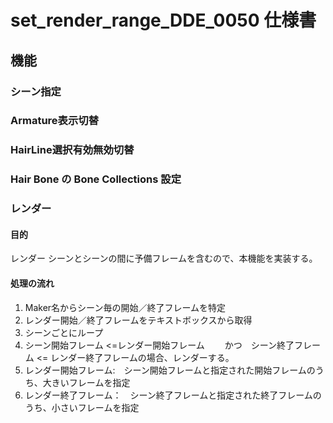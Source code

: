 ﻿# set_render_range_DDE_0050 仕様書
## 機能
### シーン指定
### Armature表示切替
### HairLine選択有効無効切替
### Hair Bone の Bone Collections 設定
### レンダー
#### 目的
レンダー
シーンとシーンの間に予備フレームを含むので、本機能を実装する。
#### 処理の流れ
1. Maker名からシーン毎の開始／終了フレームを特定
2. レンダー開始／終了フレームをテキストボックスから取得
3. シーンごとにループ
4. シーン開始フレーム <=レンダー開始フレーム
　　かつ　シーン終了フレーム <= レンダー終了フレームの場合、レンダーする。
5. レンダー開始フレーム:　シーン開始フレームと指定された開始フレームのうち、大きいフレームを指定
6. レンダー終了フレーム：　シーン終了フレームと指定された終了フレームのうち、小さいフレームを指定
